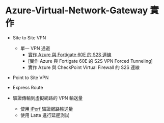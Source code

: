 # Azure-Virtual-Network-Gateway 實作

 - Site to Site VPN <br>
	- 單一 VPN 通道 <br>
		- [實作 Azure 與 Fortigate 60E 的 S2S 連線](https://github.com/BrianHsing/Azure-Virtual-Network-Gateway/tree/master/S2S/Fortigate) <br>
		- [實作 Azure 與 Fortigate 60E 的 S2S VPN Forced Tunneling]<br>
		- 實作 Azure 與 CheckPoint Virtual Firewall 的 S2S 連線<br>
 - Point to Site VPN <br>
	
 - Express Route <br>

 - 驗證傳輸到虛擬網路的 VPN 輸送量<br>
	- [使用 iPerf 驗證網路輸送量](https://github.com/BrianHsing/Azure-Virtual-Network-Gateway/tree/master/Validate-Throughput-iPerf)<br>
	- 使用 Latte 進行延遲測試<br>